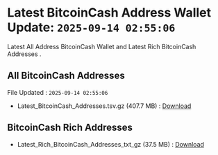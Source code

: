 # Latest BitcoinCash Address Wallet Update: `2025-09-14 02:55:06`

Latest All Address BitcoinCash Wallet and Latest Rich BitcoinCash Addresses .

## All BitcoinCash Addresses

File Updated : `2025-09-14 02:55:06`

- Latest_BitcoinCash_Addresses.tsv.gz (407.7 MB) : [Download](https://github.com/Pymmdrza/Rich-Address-Wallet/releases/tag/BitcoinCash)

## BitcoinCash Rich Addresses

- Latest_Rich_BitcoinCash_Addresses_txt_gz (37.5 MB) : [Download](https://github.com/Pymmdrza/Rich-Address-Wallet/releases/tag/BitcoinCash)
